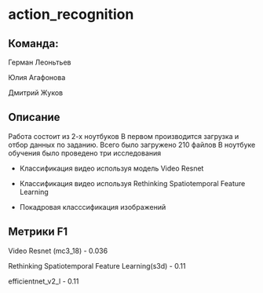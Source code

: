 # action_recognition

## Команда:

Герман Леоньтьев

Юлия Агафонова

Дмитрий Жуков

## Описание

Работа состоит из 2-х ноутбуков
В первом производится загрузка и отбор данных по заданию. Всего было загружено 210 файлов
В ноутбуке обучения было проведено три исследования

* Классификация видео используя модель Video Resnet

* Классификация видео используя Rethinking Spatiotemporal Feature Learning

* Покадровая класссификация изображений

## Метрики F1

Video Resnet (mc3_18) - 0.036

Rethinking Spatiotemporal Feature Learning(s3d) - 0.11

efficientnet_v2_l - 0.11
